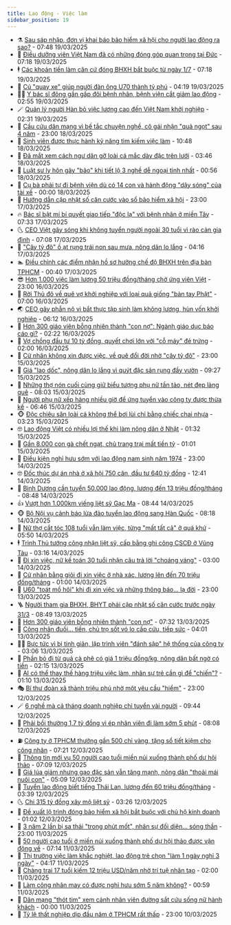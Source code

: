 ```yaml
---
title: Lao động - Việc làm
sidebar_position: 19
---
```


<!-- dantri-lao-dong-viec-lam:START -->
- ⚗️ [Sau sáp nhập, đơn vị khai báo bảo hiểm xã hội cho người lao động ra sao?](https://dantri.com.vn/lao-dong-viec-lam/sau-sap-nhap-don-vi-khai-bao-bao-hiem-xa-hoi-cho-nguoi-lao-dong-ra-sao-20250319143236085.htm) - 07:48 19/03/2025
- 🙉 [Điều dưỡng viên Việt Nam đã có những đóng góp quan trọng tại Đức](https://dantri.com.vn/lao-dong-viec-lam/dieu-duong-vien-viet-nam-da-co-nhung-dong-gop-quan-trong-tai-duc-20250319133402169.htm) - 07:18 19/03/2025
- 🕴 [Các khoản tiền làm căn cứ đóng BHXH bắt buộc từ ngày 1/7](https://dantri.com.vn/lao-dong-viec-lam/cac-khoan-tien-lam-can-cu-dong-bhxh-bat-buoc-tu-ngay-17-20250318144939327.htm) - 07:18 19/03/2025
- 🧐 [Cú &quot;quay xe&quot; giúp người đàn ông U70 thành tỷ phú](https://dantri.com.vn/lao-dong-viec-lam/cu-quay-xe-giup-nguoi-dan-ong-u70-thanh-ty-phu-20250319095050440.htm) - 04:19 19/03/2025
- 🧑‍💻 [Y bác sĩ đông gần gấp đôi bệnh nhân, bệnh viện cắt giảm lao động](https://dantri.com.vn/lao-dong-viec-lam/y-bac-si-dong-gan-gap-doi-benh-nhan-benh-vien-cat-giam-lao-dong-20250319092308535.htm) - 02:55 19/03/2025
- 🪄 [Quản lý người Hàn bỏ việc lương cao đến Việt Nam khởi nghiệp](https://dantri.com.vn/lao-dong-viec-lam/quan-ly-nguoi-han-bo-viec-luong-cao-den-viet-nam-khoi-nghiep-20250318195330580.htm) - 02:31 19/03/2025
- 🦣 [Cầu cứu dân mạng vì bế tắc chuyện nghề, cô gái nhận &quot;quả ngọt&quot; sau 4 năm](https://dantri.com.vn/lao-dong-viec-lam/cau-cuu-dan-mang-vi-be-tac-chuyen-nghe-co-gai-nhan-qua-ngot-sau-4-nam-20250318191824560.htm) - 23:00 18/03/2025
- 🎡 [Sinh viên được thực hành kỹ năng tìm kiếm việc làm](https://dantri.com.vn/lao-dong-viec-lam/sinh-vien-duoc-thuc-hanh-ky-nang-tim-kiem-viec-lam-20250318173347534.htm) - 10:48 18/03/2025
- 🦍 [Đã mắt xem cách ngư dân gỡ loài cá mắc dày đặc trên lưới](https://dantri.com.vn/lao-dong-viec-lam/da-mat-xem-cach-ngu-dan-go-loai-ca-mac-day-dac-tren-luoi-20250318103157450.htm) - 03:46 18/03/2025
- 🫶 [Luật sư ly hôn gây &quot;bão&quot; khi tiết lộ 3 nghề dễ ngoại tình nhất](https://dantri.com.vn/lao-dong-viec-lam/luat-su-ly-hon-gay-bao-khi-tiet-lo-3-nghe-de-ngoai-tinh-nhat-20250317163229245.htm) - 00:56 18/03/2025
- 🥸 [Cụ bà phải tự đi bệnh viện dù có 14 con và hành động &quot;dậy sóng&quot; của tài xế](https://dantri.com.vn/lao-dong-viec-lam/cu-ba-phai-tu-di-benh-vien-du-co-14-con-va-hanh-dong-day-song-cua-tai-xe-20250317160209637.htm) - 00:00 18/03/2025
- 🎡 [Hướng dẫn cập nhật số căn cước vào sổ bảo hiểm xã hội](https://dantri.com.vn/lao-dong-viec-lam/huong-dan-cap-nhat-so-can-cuoc-vao-so-bao-hiem-xa-hoi-20250317121712901.htm) - 23:00 17/03/2025
- 🔥 [Bác sĩ bật mí bí quyết giao tiếp &quot;độc lạ&quot; với bệnh nhân ở miền Tây](https://dantri.com.vn/lao-dong-viec-lam/bac-si-bat-mi-bi-quyet-giao-tiep-doc-la-voi-benh-nhan-o-mien-tay-20250317112240514.htm) - 07:33 17/03/2025
- 🌜 [CEO Việt gây sóng khi không tuyển người ngoài 30 tuổi vì rào cản gia đình](https://dantri.com.vn/lao-dong-viec-lam/ceo-viet-gay-song-khi-khong-tuyen-nguoi-ngoai-30-tuoi-vi-rao-can-gia-dinh-20250317131436060.htm) - 07:08 17/03/2025
- 🤭 [&quot;Cây tỷ đô&quot; ồ ạt rụng trái non sau mưa, nông dân lo lắng](https://dantri.com.vn/lao-dong-viec-lam/cay-ty-do-o-at-rung-trai-non-sau-mua-nong-dan-lo-lang-20250317102814151.htm) - 04:16 17/03/2025
- 🏊 [Điều chỉnh các điểm nhận hồ sơ hưởng chế độ BHXH trên địa bàn TPHCM](https://dantri.com.vn/lao-dong-viec-lam/dieu-chinh-cac-diem-nhan-ho-so-huong-che-do-bhxh-tren-dia-ban-tphcm-20250316184055518.htm) - 00:40 17/03/2025
- 😎 [Hơn 1.000 việc làm lương 50 triệu đồng/tháng chờ ứng viên Việt](https://dantri.com.vn/lao-dong-viec-lam/hon-1000-viec-lam-luong-50-trieu-dongthang-cho-ung-vien-viet-20250311140755331.htm) - 23:00 16/03/2025
- 🤖 [Rời Thủ đô về quê vợ khởi nghiệp với loại quả giống &quot;bàn tay Phật&quot;](https://dantri.com.vn/lao-dong-viec-lam/roi-thu-do-ve-que-vo-khoi-nghiep-voi-loai-qua-giong-ban-tay-phat-20250315172201152.htm) - 07:00 16/03/2025
- 🌏 [CEO gây phẫn nộ vì bắt thực tập sinh làm không lương, hùn vốn khởi nghiệp](https://dantri.com.vn/lao-dong-viec-lam/ceo-gay-phan-no-vi-bat-thuc-tap-sinh-lam-khong-luong-hun-von-khoi-nghiep-20250314231734625.htm) - 06:12 16/03/2025
- 🦏 [Hơn 300 giáo viên bỗng nhiên thành &quot;con nợ&quot;: Ngành giáo dục báo cáo gì?](https://dantri.com.vn/lao-dong-viec-lam/hon-300-giao-vien-bong-nhien-thanh-con-no-nganh-giao-duc-bao-cao-gi-20250315230202344.htm) - 02:22 16/03/2025
- 🤔 [Vợ chồng đầu tư 10 tỷ đồng, quyết chơi lớn với &quot;cỗ máy&quot; đẻ trứng](https://dantri.com.vn/lao-dong-viec-lam/vo-chong-dau-tu-10-ty-dong-quyet-choi-lon-voi-co-may-de-trung-20250312171555906.htm) - 02:00 16/03/2025
- 🌮 [Cử nhân không xin được việc, về quê đổi đời nhờ &quot;cây tỷ đô&quot;](https://dantri.com.vn/lao-dong-viec-lam/cu-nhan-khong-xin-duoc-viec-ve-que-doi-doi-nho-cay-ty-do-20250314153908384.htm) - 23:00 15/03/2025
- 💪 [Giá &quot;lao dốc&quot;, nông dân lo lắng vì quýt đặc sản rụng đầy vườn](https://dantri.com.vn/lao-dong-viec-lam/gia-lao-doc-nong-dan-lo-lang-vi-quyt-dac-san-rung-day-vuon-20250315155745461.htm) - 09:27 15/03/2025
- 💪 [Những thợ nón cuối cùng giữ biểu tượng phụ nữ tần tảo, nét đẹp làng quê](https://dantri.com.vn/lao-dong-viec-lam/nhung-tho-non-cuoi-cung-giu-bieu-tuong-phu-nu-tan-tao-net-dep-lang-que-20250314153221620.htm) - 08:03 15/03/2025
- 🦒 [Người phụ nữ xếp hàng nhiều giờ để ứng tuyển vào công ty được thừa kế](https://dantri.com.vn/lao-dong-viec-lam/nguoi-phu-nu-xep-hang-nhieu-gio-de-ung-tuyen-vao-cong-ty-duoc-thua-ke-20250314233904111.htm) - 06:46 15/03/2025
- 🐵 [Độc chiêu săn loài cá không thể bơi lùi chỉ bằng chiếc chai nhựa](https://dantri.com.vn/lao-dong-viec-lam/doc-chieu-san-loai-ca-khong-the-boi-lui-chi-bang-chiec-chai-nhua-20250314133905449.htm) - 03:23 15/03/2025
- 🤓 [Lao động Việt có nhiều lợi thế khi làm nông dân ở Nhật](https://dantri.com.vn/lao-dong-viec-lam/lao-dong-viet-co-nhieu-loi-the-khi-lam-nong-dan-o-nhat-20250315005659115.htm) - 01:32 15/03/2025
- 🧐 [Gần 8.000 con gà chết ngạt, chủ trang trại mất tiền tỷ](https://dantri.com.vn/lao-dong-viec-lam/gan-8000-con-ga-chet-ngat-chu-trang-trai-mat-tien-ty-20250315074133426.htm) - 01:01 15/03/2025
- 💪 [Điều kiện nghỉ hưu sớm với lao động nam sinh năm 1974](https://dantri.com.vn/lao-dong-viec-lam/dieu-kien-nghi-huu-som-voi-lao-dong-nam-sinh-nam-1974-20250310142625554.htm) - 23:00 14/03/2025
- 🤓 [Đốc thúc dự án nhà ở xã hội 750 căn, đầu tư 640 tỷ đồng](https://dantri.com.vn/lao-dong-viec-lam/doc-thuc-du-an-nha-o-xa-hoi-750-can-dau-tu-640-ty-dong-20250314164653427.htm) - 12:41 14/03/2025
- 💯 [Bình Dương cần tuyển 50.000 lao động, lương đến 13 triệu đồng/tháng](https://dantri.com.vn/lao-dong-viec-lam/binh-duong-can-tuyen-50000-lao-dong-luong-den-13-trieu-dongthang-20250314093817935.htm) - 08:48 14/03/2025
- 👍 [Vượt hơn 1.000km viếng liệt sỹ Gạc Ma](https://dantri.com.vn/lao-dong-viec-lam/vuot-hon-1000km-vieng-liet-sy-gac-ma-20250314113955757.htm) - 08:44 14/03/2025
- 🐵 [Bộ Nội vụ cảnh báo lừa đảo tuyển lao động sang Hàn Quốc](https://dantri.com.vn/lao-dong-viec-lam/bo-noi-vu-canh-bao-lua-dao-tuyen-lao-dong-sang-han-quoc-20250314150739937.htm) - 08:18 14/03/2025
- 💂 [Nữ thợ cắt tóc 108 tuổi vẫn làm việc, từng &quot;mất tất cả&quot; ở quá khứ](https://dantri.com.vn/lao-dong-viec-lam/nu-tho-cat-toc-108-tuoi-van-lam-viec-tung-mat-tat-ca-o-qua-khu-20250313144823574.htm) - 05:50 14/03/2025
- 🕴 [Trình Thủ tướng công nhận liệt sỹ, cấp bằng ghi công CSCĐ ở Vũng Tàu](https://dantri.com.vn/lao-dong-viec-lam/trinh-thu-tuong-cong-nhan-liet-sy-cap-bang-ghi-cong-cscd-o-vung-tau-20250307171938106.htm) - 03:16 14/03/2025
- 👀 [Đi xin việc, nữ kế toán 30 tuổi nhận câu trả lời &quot;choáng váng&quot;](https://dantri.com.vn/lao-dong-viec-lam/di-xin-viec-nu-ke-toan-30-tuoi-nhan-cau-tra-loi-choang-vang-20250313172333045.htm) - 03:00 14/03/2025
- 🦄 [Cử nhân bằng giỏi đi xin việc ở nhà xác, lương lên đến 70 triệu đồng/tháng](https://dantri.com.vn/lao-dong-viec-lam/cu-nhan-bang-gioi-di-xin-viec-o-nha-xac-luong-len-den-70-trieu-dongthang-20250313153724753.htm) - 01:00 14/03/2025
- 🔭 [U60 &quot;toát mồ hôi&quot; khi đi xin việc và những thông báo... lạ đời](https://dantri.com.vn/lao-dong-viec-lam/u60-toat-mo-hoi-khi-di-xin-viec-va-nhung-thong-bao-la-doi-20250313131148826.htm) - 23:00 13/03/2025
- 🪜 [Người tham gia BHXH, BHYT phải cập nhật số căn cước trước ngày 31/3](https://dantri.com.vn/lao-dong-viec-lam/nguoi-tham-gia-bhxh-bhyt-phai-cap-nhat-so-can-cuoc-truoc-ngay-313-20250313154311480.htm) - 08:49 13/03/2025
- 🌊 [Hơn 300 giáo viên bỗng nhiên thành &quot;con nợ&quot;](https://dantri.com.vn/lao-dong-viec-lam/hon-300-giao-vien-bong-nhien-thanh-con-no-20250313135613783.htm) - 07:32 13/03/2025
- 💯 [Công nhân đuối... tiền, chủ trọ sốt vó lo cấp cứu, tiếp sức](https://dantri.com.vn/lao-dong-viec-lam/cong-nhan-duoi-tien-chu-tro-sot-vo-lo-cap-cuu-tiep-suc-20250311233521967.htm) - 04:01 13/03/2025
- 👨‍🏫 [Bực tức vì bị tinh giản, lập trình viên &quot;đánh sập&quot; hệ thống của công ty](https://dantri.com.vn/lao-dong-viec-lam/buc-tuc-vi-bi-tinh-gian-lap-trinh-vien-danh-sap-he-thong-cua-cong-ty-20250312155210045.htm) - 03:06 13/03/2025
- 🙉 [Phần bỏ đi từ quả cà phê có giá 1 triệu đồng/kg, nông dân bất ngờ có tiền](https://dantri.com.vn/lao-dong-viec-lam/phan-bo-di-tu-qua-ca-phe-co-gia-1-trieu-dongkg-nong-dan-bat-ngo-co-tien-20250312162856778.htm) - 02:15 13/03/2025
- 🦄 [AI có thể thay thế hàng triệu việc làm, nhân sự trẻ cần gì để &quot;chiến&quot;?](https://dantri.com.vn/lao-dong-viec-lam/ai-co-the-thay-the-hang-trieu-viec-lam-nhan-su-tre-can-gi-de-chien-20250312165440288.htm) - 01:10 13/03/2025
- 🎭 [Bí thư đoàn xã thành triệu phú nhờ một yêu cầu &quot;hiểm&quot;](https://dantri.com.vn/lao-dong-viec-lam/bi-thu-doan-xa-thanh-trieu-phu-nho-mot-yeu-cau-hiem-20250312133135209.htm) - 23:00 12/03/2025
- 🪄 [6 nghề mà cả tháng doanh nghiệp chỉ tuyển vài người](https://dantri.com.vn/lao-dong-viec-lam/6-nghe-ma-ca-thang-doanh-nghiep-chi-tuyen-vai-nguoi-20250311132847474.htm) - 09:44 12/03/2025
- 🌁 [Phải bồi thường 1,7 tỷ đồng vì ép nhân viên đi làm sớm 5 phút](https://dantri.com.vn/lao-dong-viec-lam/phai-boi-thuong-17-ty-dong-vi-ep-nhan-vien-di-lam-som-5-phut-20250312125033825.htm) - 08:08 12/03/2025
- ⛽️ [Công ty ở TPHCM thưởng gần 500 chỉ vàng, tặng sổ tiết kiệm cho công nhân](https://dantri.com.vn/lao-dong-viec-lam/cong-ty-o-tphcm-thuong-gan-500-chi-vang-tang-so-tiet-kiem-cho-cong-nhan-20250312132121082.htm) - 07:21 12/03/2025
- 🤩 [Thông tin mới vụ 50 người cao tuổi miền núi xuống thành phố dự hội thảo](https://dantri.com.vn/lao-dong-viec-lam/thong-tin-moi-vu-50-nguoi-cao-tuoi-mien-nui-xuong-thanh-pho-du-hoi-thao-20250312124144669.htm) - 07:09 12/03/2025
- 🌝 [Giá lúa giảm nhưng gạo đặc sản vẫn tăng mạnh, nông dân &quot;thoải mái nuôi con&quot;](https://dantri.com.vn/lao-dong-viec-lam/gia-lua-giam-nhung-gao-dac-san-van-tang-manh-nong-dan-thoai-mai-nuoi-con-20250312074111135.htm) - 05:09 12/03/2025
- 🤗 [Tuyển lao động biết tiếng Thái Lan, lương đến 60 triệu đồng/tháng](https://dantri.com.vn/lao-dong-viec-lam/tuyen-lao-dong-biet-tieng-thai-lan-luong-den-60-trieu-dongthang-20250311224253473.htm) - 03:39 12/03/2025
- 🌜 [Chi 315 tỷ đồng xây mộ liệt sỹ](https://dantri.com.vn/lao-dong-viec-lam/chi-315-ty-dong-xay-mo-liet-sy-20250312100412077.htm) - 03:26 12/03/2025
- 👀 [Đề xuất lộ trình đóng bảo hiểm xã hội bắt buộc với chủ hộ kinh doanh](https://dantri.com.vn/lao-dong-viec-lam/de-xuat-lo-trinh-dong-bao-hiem-xa-hoi-bat-buoc-voi-chu-ho-kinh-doanh-20250311113035035.htm) - 01:02 12/03/2025
- 🫣 [3 năm 2 lần bị sa thải &quot;trong phút mốt&quot;, nhân sự đối diện... sóng thần](https://dantri.com.vn/lao-dong-viec-lam/3-nam-2-lan-bi-sa-thai-trong-phut-mot-nhan-su-doi-dien-song-than-20250311211551083.htm) - 23:00 11/03/2025
- 🧠 [50 người cao tuổi ở miền núi xuống thành phố dự hội thảo được vận động về](https://dantri.com.vn/lao-dong-viec-lam/50-nguoi-cao-tuoi-o-mien-nui-xuong-thanh-pho-du-hoi-thao-duoc-van-dong-ve-20250311113250282.htm) - 07:14 11/03/2025
- 🎊 [Thị trường việc làm khắc nghiệt, lao động trẻ chọn &quot;làm 1 ngày nghỉ 3 ngày&quot;](https://dantri.com.vn/lao-dong-viec-lam/thi-truong-viec-lam-khac-nghiet-lao-dong-tre-chon-lam-1-ngay-nghi-3-ngay-20250309113932551.htm) - 04:17 11/03/2025
- 🧰 [Chàng trai 17 tuổi kiếm 12 triệu USD/năm nhờ trí tuệ nhân tạo](https://dantri.com.vn/lao-dong-viec-lam/chang-trai-17-tuoi-kiem-12-trieu-usdnam-nho-tri-tue-nhan-tao-20250310115438374.htm) - 02:00 11/03/2025
- 🐘 [Làm công nhân may có được nghỉ hưu sớm 5 năm không?](https://dantri.com.vn/lao-dong-viec-lam/lam-cong-nhan-may-co-duoc-nghi-huu-som-5-nam-khong-20250308142606309.htm) - 00:59 11/03/2025
- 🥳 [Dân mạng &quot;thót tim&quot; xem cảnh nhân viên đường sắt cứu sống nữ hành khách](https://dantri.com.vn/lao-dong-viec-lam/dan-mang-thot-tim-xem-canh-nhan-vien-duong-sat-cuu-song-nu-hanh-khach-20250310123238464.htm) - 00:00 11/03/2025
- 🐎 [Tỷ lệ thất nghiệp dịp đầu năm ở TPHCM rất thấp](https://dantri.com.vn/lao-dong-viec-lam/ty-le-that-nghiep-dip-dau-nam-o-tphcm-rat-thap-20250310101334179.htm) - 23:00 10/03/2025<!-- dantri-lao-dong-viec-lam:END -->
